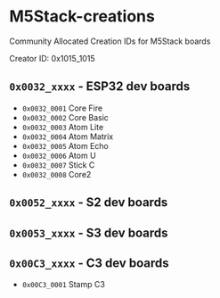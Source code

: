 # M5Stack-creations
Community Allocated Creation IDs for M5Stack boards

Creator ID: 0x1015_1015

## `0x0032_xxxx` - ESP32 dev boards
* `0x0032_0001` Core Fire
* `0x0032_0002` Core Basic
* `0x0032_0003` Atom Lite
* `0x0032_0004` Atom Matrix
* `0x0032_0005` Atom Echo
* `0x0032_0006` Atom U
* `0x0032_0007` Stick C
* `0x0032_0008` Core2

## `0x0052_xxxx` - S2 dev boards

## `0x0053_xxxx` - S3 dev boards

## `0x00C3_xxxx` - C3 dev boards
*  `0x00C3_0001` Stamp C3
